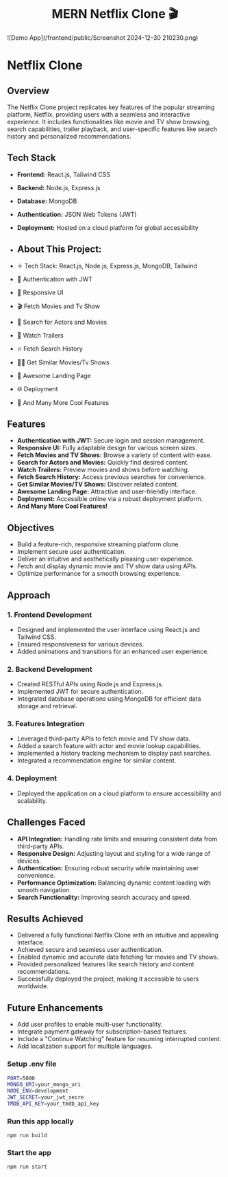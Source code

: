 <h1 align="center">MERN Netflix Clone 🎬</h1>

![Demo App](/frontend/public/Screenshot 2024-12-30 210230.png)
# Netflix Clone

## Overview

The Netflix Clone project replicates key features of the popular streaming platform, Netflix, providing users with a seamless and interactive experience. It includes functionalities like movie and TV show browsing, search capabilities, trailer playback, and user-specific features like search history and personalized recommendations.

## Tech Stack

- **Frontend:** React.js, Tailwind CSS
- **Backend:** Node.js, Express.js
- **Database:** MongoDB
- **Authentication:** JSON Web Tokens (JWT)
- **Deployment:** Hosted on a cloud platform for global accessibility

- ## About This Project:

-   ⚛️ Tech Stack: React.js, Node.js, Express.js, MongoDB, Tailwind
-   🔐 Authentication with JWT
-   📱 Responsive UI
-   🎬 Fetch Movies and Tv Show
-   🔎 Search for Actors and Movies
-   🎥 Watch Trailers
-   🔥 Fetch Search History
-   🐱‍👤 Get Similar Movies/Tv Shows
-   💙 Awesome Landing Page
-   🌐 Deployment
-   🚀 And Many More Cool Features

## Features

- **Authentication with JWT:** Secure login and session management.
- **Responsive UI:** Fully adaptable design for various screen sizes.
- **Fetch Movies and TV Shows:** Browse a variety of content with ease.
- **Search for Actors and Movies:** Quickly find desired content.
- **Watch Trailers:** Preview movies and shows before watching.
- **Fetch Search History:** Access previous searches for convenience.
- **Get Similar Movies/TV Shows:** Discover related content.
- **Awesome Landing Page:** Attractive and user-friendly interface.
- **Deployment:** Accessible online via a robust deployment platform.
- **And Many More Cool Features!**

## Objectives

- Build a feature-rich, responsive streaming platform clone.
- Implement secure user authentication.
- Deliver an intuitive and aesthetically pleasing user experience.
- Fetch and display dynamic movie and TV show data using APIs.
- Optimize performance for a smooth browsing experience.

## Approach

### 1. Frontend Development

- Designed and implemented the user interface using React.js and Tailwind CSS.
- Ensured responsiveness for various devices.
- Added animations and transitions for an enhanced user experience.

### 2. Backend Development

- Created RESTful APIs using Node.js and Express.js.
- Implemented JWT for secure authentication.
- Integrated database operations using MongoDB for efficient data storage and retrieval.

### 3. Features Integration

- Leveraged third-party APIs to fetch movie and TV show data.
- Added a search feature with actor and movie lookup capabilities.
- Implemented a history tracking mechanism to display past searches.
- Integrated a recommendation engine for similar content.

### 4. Deployment

- Deployed the application on a cloud platform to ensure accessibility and scalability.

## Challenges Faced

- **API Integration:** Handling rate limits and ensuring consistent data from third-party APIs.
- **Responsive Design:** Adjusting layout and styling for a wide range of devices.
- **Authentication:** Ensuring robust security while maintaining user convenience.
- **Performance Optimization:** Balancing dynamic content loading with smooth navigation.
- **Search Functionality:** Improving search accuracy and speed.

## Results Achieved

- Delivered a fully functional Netflix Clone with an intuitive and appealing interface.
- Achieved secure and seamless user authentication.
- Enabled dynamic and accurate data fetching for movies and TV shows.
- Provided personalized features like search history and content recommendations.
- Successfully deployed the project, making it accessible to users worldwide.

## Future Enhancements

- Add user profiles to enable multi-user functionality.
- Integrate payment gateway for subscription-based features.
- Include a "Continue Watching" feature for resuming interrupted content.
- Add localization support for multiple languages.

### Setup .env file

```bash
PORT=5000
MONGO_URI=your_mongo_uri
NODE_ENV=development
JWT_SECRET=your_jwt_secre
TMDB_API_KEY=your_tmdb_api_key
```

### Run this app locally

```shell
npm run build
```

### Start the app

```shell
npm run start
```

